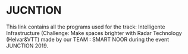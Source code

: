 # JUCNTION
This link contains all the programs used for the track: Intelligente Infrastructure (Challenge: Make spaces brighter with Radar Technology (Helvar&VTT) made by our TEAM : SMART NOOR during the event JUNCTION 2019.

